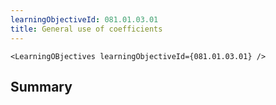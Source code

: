 ```yaml
---
learningObjectiveId: 081.01.03.01
title: General use of coefficients
---
```


```tsx eval
<LearningOBjectives learningObjectiveId={081.01.03.01} />
```

## Summary

